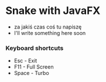 # Snake with JavaFX
* za jakiś czas coś tu napiszę
* I'll write something here soon

### Keyboard shortcuts
* Esc - Exit
* F11 - Full Screen
* Space - Turbo
